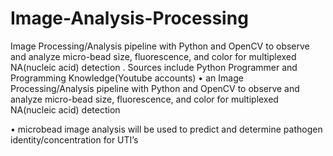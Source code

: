 # Image-Analysis-Processing
Image Processing/Analysis pipeline with Python and OpenCV to observe and analyze micro-bead size, fluorescence, and color for multiplexed NA(nucleic acid) detection .          Sources include Python Programmer and Programming Knowledge(Youtube accounts)
• an Image Processing/Analysis pipeline with Python and OpenCV to observe and analyze micro-bead size, fluorescence, and color for multiplexed NA(nucleic acid) detection

• microbead image analysis will be used to predict and determine pathogen identity/concentration for UTI’s
